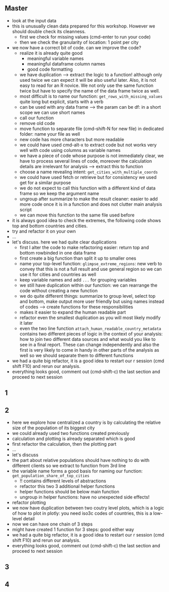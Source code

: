 ## Master

- look at the input data
- this is unusually clean data prepared for this workshop. However we should double check its cleanness.
  - first we check for missing values (cmd-enter to run your code)
  - then we check the granularity of location: 1 point per city
- we now have a correct bit of code. can we improve the code?
  - realize it is already quite good
    - meaningful variable names
    - meaningful dataframe column names
    - good code formatting
  - we have duplication --> extract the logic to a function! although only used twice we can expect it will be also useful later. Also, it is not easy to read for an R novice. We not only use the same function twice but have to specify the name of the data frame twice as well.
  - most difficult is to name our function: `get_rows_with_missing_values` quite long but explicit, starts with a verb
  - can be used with any data frame --> the param can be df: in a short scope we can use short names
  - call our function
  - remove old code
  - move function to separate file (cmd-shift-N for new file) in dedicated folder: name your file as well
  - new code has more characters but more readable
  - we could have used cmd-alt-x to extract code but not works very well with code using columns as variable names
  - we have a piece of code whose purpose is not immediately clear, we have to process several lines of code, moreover the calculation details are irrelevant for analysis --> extract this to function
  - choose a name revealing intent: `get_cities_with_multiple_coords`
  - we could have used fetch or retrieve but for consistency we used get for a similar purpose
  - we do not expect to call this function with a different kind of data frame so we keep the argument name
  - ungroup after summarize to make the result cleaner: easier to add more code once it is in a function and does not clutter main analysis script
  - we can move this function  to the same file used before
- it is always good idea to check the extremes, the following code shows top and bottom countries and cities.
- try and refactor it on your own
- ...
- let's discuss. here we had quite clear duplications
  - first I alter the code to make refactoring easier: return top and bottom rowbinded in one data frame
  - first create a big function than split it up to smaller ones
  - name your top-level function: `glimpse_extreme_regions`: new verb to convey that this is not a full result and use general region so we can use it for cities and countries as well
  - keep variable names and add `...` for grouping variables
  - we still have duplication within our function: we can rearrange the code without creating a new function
  - we do quite different things: summarize to group level, select top and bottom, make output more user friendly but using names instead of codes --> create functions for these responsibilities
  - makes it easier to expand the human readable part
  - refactor even the smallest duplication as you will most likely modify it later
  - even the two line function `attach_human_readable_country_metadata` contains two different pieces of logic in the context of your analysis: how to join two different data sources and what would you like to see in a final report. These can change independently and also the first is very likely to come in handy in other parts of the analysis as well so we should separate them to different functions
- we had a quite big refactor, it is a good idea to restart our r session (cmd shift F10) and rerun our analysis.
- everything looks good, comment out (cmd-shift-c) the last section and proceed to next session

## 1

## 2

- here we explore how centralized a country is by calculating the relative size of the population of its biggest city
- we could already used two functions created previously
- calculation and plotting is already separated which is good
- first refactor the calculation, then the plotting part
- ...
- let's discuss
- the part about relative populations should have nothing to do with different clients so we extract to function from 3rd line
- the variable name forms a good basis for naming our function: `get_population_share_of_top_cities`
  - !! contains different levels of abstractions
  - refactor this two 3 additional helper functions
  - helper functions should be below main function
  - ungroup in helper functions: have no unexpected side effects!
- refactor plotting
- we now have duplication between two coutry level plots, which is a logic of how to plot in plotly: you need iso3c codes of countries, this is a low-level detail
- now we can have one chain of 3 steps
- might have created 1 function for 3 steps: good either way
- we had a quite big refactor, it is a good idea to restart our r session (cmd shift F10) and rerun our analysis.
- everything looks good, comment out (cmd-shift-c) the last section and proceed to next session

## 3

## 4
